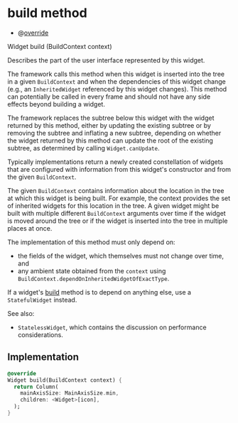 


# build method







- @[override](https://api.flutter.dev/flutter/dart-core/override-constant.html)

Widget build
(BuildContext context)





<p>Describes the part of the user interface represented by this widget.</p>
<p>The framework calls this method when this widget is inserted into the tree
in a given <code>BuildContext</code> and when the dependencies of this widget change
(e.g., an <code>InheritedWidget</code> referenced by this widget changes). This
method can potentially be called in every frame and should not have any side
effects beyond building a widget.</p>
<p>The framework replaces the subtree below this widget with the widget
returned by this method, either by updating the existing subtree or by
removing the subtree and inflating a new subtree, depending on whether the
widget returned by this method can update the root of the existing
subtree, as determined by calling <code>Widget.canUpdate</code>.</p>
<p>Typically implementations return a newly created constellation of widgets
that are configured with information from this widget's constructor and
from the given <code>BuildContext</code>.</p>
<p>The given <code>BuildContext</code> contains information about the location in the
tree at which this widget is being built. For example, the context
provides the set of inherited widgets for this location in the tree. A
given widget might be built with multiple different <code>BuildContext</code>
arguments over time if the widget is moved around the tree or if the
widget is inserted into the tree in multiple places at once.</p>
<p>The implementation of this method must only depend on:</p>
<ul>
<li>the fields of the widget, which themselves must not change over time,
and</li>
<li>any ambient state obtained from the <code>context</code> using
<code>BuildContext.dependOnInheritedWidgetOfExactType</code>.</li>
</ul>
<p>If a widget's <a href="../../components_modes_toolbar/ModeButtonIconChild/build.md">build</a> method is to depend on anything else, use a
<code>StatefulWidget</code> instead.</p>
<p>See also:</p>
<ul>
<li><code>StatelessWidget</code>, which contains the discussion on performance considerations.</li>
</ul>



## Implementation

```dart
@override
Widget build(BuildContext context) {
  return Column(
    mainAxisSize: MainAxisSize.min,
    children: <Widget>[icon],
  );
}
```







